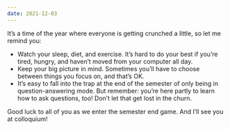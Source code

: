 ```yaml
---
date: 2021-12-03
---
```


It’s a time of the year where everyone is getting crunched a little, so let me
remind you:

- Watch your sleep, diet, and exercise.  It’s hard to do your best if you’re
  tired, hungry, and haven’t moved from your computer all day.
- Keep your big picture in mind.  Sometimes you’ll have to choose between
  things you focus on, and that’s OK.
- It’s easy to fall into the trap at the end of the semester of only being in
  question-answering mode.  But remember: you’re here partly to learn how to
  ask questions, too!  Don’t let that get lost in the churn.
 
Good luck to all of you as we enter the semester end game.  And I’ll see you at
colloquium!
